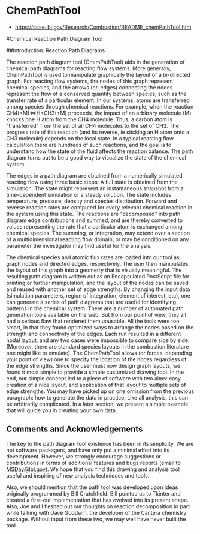 # ChemPathTool

- https://ccse.lbl.gov/Research/Combustion/README_chemPathTool.htm

#Chemical Reaction Path Diagram Tool

##Introduction: Reaction Path Diagrams

The reaction path diagram tool (ChemPathTool) aids in the generation of chemical path diagrams for reacting flow systems.  More generally, ChemPathTool is used to manipulate graphically the layout of a bi-directed graph.  For reacting flow systems, the nodes of this graph represent chemical species, and the arrows (or, edges) connecting the nodes represent the flow of a conserved quantity between species, such as the transfer rate of a particular element.
In our systems, atoms are transferred among species through chemical reactions.  For example, when the reaction CH4(+M)<=>H+CH3(+M) proceeds, the impact of an arbitrary molecule (M) knocks one H atom from the CH4 molecule.  Thus, a carbon atom is "transferred" from the set of all CH4 molecules to the set of CH3.  The progress rate of this reaction (and its reverse, ie sticking an H atom onto a CH3 molecule) depends on the local state.  In a typical reacting flow calculation there are hundreds of such reactions, and the goal is to understand how the state of the fluid affects the reaction balance.  The path diagram turns out to be a good way to visualize the state of the chemical system.
   
The edges in a path diagram are obtained from a numerically simulated reacting flow using three basic steps:
A full state is obtained from the simulation.  The state might represent an instantaneous snapshot from a time-dependent simulation or a steady solution.  The state includes temperature, pressure, density and species distribution.
Forward and reverse reaction rates are computed for every relevant chemical reaction in the system using this state.
The reactions are "decomposed" into path diagram edge contributions and summed, and are thereby converted to values representing the rate that a particular atom is exchanged among chemical species.  The summing, or integration, may extend over a section of a multidimensional reacting flow domain, or may be conditioned on any parameter the investigator may find useful for the analysis.
 
The chemical species and atomic flux rates are loaded into our tool as graph nodes and directed edges, respectively.  The user then manipulates the layout of this graph into a geometry that is visually meaningful.  The resulting path diagram is written out as an Encapsulated PostScript file for printing or further manipulation, and the layout of the nodes can be saved and reused with another set of edge strengths.  By changing the input data (simulation parameters, region of integration, element of interest, etc), one can generate a series of path diagrams that are useful for identifying patterns in the chemical system.
There are a number of automated path generation tools available on the web.  But from our point of view, they all had a serious flaw that rendered them unusable.  All the tools were too smart, in that they found optimized ways to arrange the nodes based on the strength and connectivity of the edges.  Each run resulted in a different nodal layout, and any two cases were impossible to compare side by side.  (Moreover, there are standard species layouts in the combustion literature one might like to emulate).  The ChemPathTool allows (or forces, depending your point of view) one to specify the location of the nodes regardless of the edge strengths.  Since the user must now design graph layouts, we found it most simple to provide a simple customized drawing tool.  In the end, our simple concept led to a piece of software with two aims: easy creation of a nice layout, and application of that layout to multiple sets of edge strengths.
You may have picked up on one omission from the previous paragraph: how to generate the data in practice.  Like all analysis, this can be arbitrarily complicated.  In a later section, we present a simple example that will guide you in creating your own data.

## Comments and Acknowledgements

The key to the path diagram tool existence has been in its simplicity. We are not software packagers, and have only put a minimal effort into its development.  However, we strongly encourage suggestions or contributions in terms of additional features and bugs reports (email to MSDay@lbl.gov).  We hope that you find this drawing and analysis tool useful and inspiring of new analysis techniques and tools.

Also, we should mention that the path tool was developed upon ideas originally programmed by Bill Crutchfield.  Bill pointed us to Tkinter and created a first-cut implementation that has evolved into its present shape.  Also, Joe and I fleshed out our thoughts on reaction decomposition in part while talking with Dave Goodwin, the developer of the Cantera chemistry package.  Without input from these two, we may well have never built the tool.
